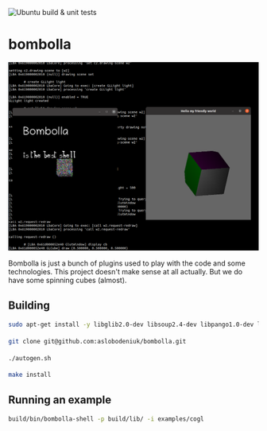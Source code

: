 ![Ubuntu build & unit tests](https://github.com/aslobodeniuk/bombolla/actions/workflows/ubuntu.yml/badge.svg)

# bombolla
![Screenshot](demo.png)

Bombolla is just a bunch of plugins used to play with the code and some technologies.
This project doesn't make sense at all actually.
But we do have some spinning cubes (almost).

## Building

```bash
sudo apt-get install -y libglib2.0-dev libsoup2.4-dev libpango1.0-dev libgjs-dev libpython3-dev automake pkg-config autopoint gtk-doc-tools libx11-xcb-dev freeglut3-dev libxfixes-dev libxdamage-dev libxcomposite-dev libxrandr-dev libglew-dev indent

git clone git@github.com:aslobodeniuk/bombolla.git

./autogen.sh

make install
```

## Running an example

```bash
build/bin/bombolla-shell -p build/lib/ -i examples/cogl
```
